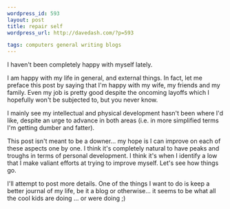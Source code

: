 ```yaml
--- 
wordpress_id: 593
layout: post
title: repair self
wordpress_url: http://davedash.com/?p=593

tags: computers general writing blogs
---
```


I haven't been completely happy with myself lately.  

I am happy with my life in general, and external things.  In fact, let me preface this post by saying that I'm happy with my wife, my friends and my family.  Even my job is pretty good despite the oncoming layoffs which I hopefully won't be subjected to, but you never know.

I mainly see my intellectual and physical development hasn't been where I'd like, despite an urge to advance in both areas (i.e. in more simplified terms I'm getting dumber and fatter).

This post isn't meant to be a downer... my hope is I can improve on each of these aspects one by one.  I think it's completely natural to have peaks and troughs in terms of personal development.  I think it's when I identify a low that I make valiant efforts at trying to improve myself.  Let's see how things go.

I'll attempt to post more details.  One of the things I want to do is keep a better journal of my life, be it a blog or otherwise... it seems to be what all the cool kids are doing ... or were doing ;)

